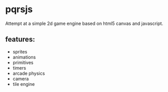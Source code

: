 # pqrsjs

Attempt at a simple 2d game engine based on html5 canvas and javascript.

## features:

- sprites
- animations
- primitives
- timers
- arcade physics
- camera
- tile engine
